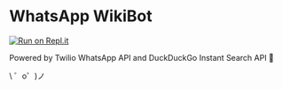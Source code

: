 WhatsApp WikiBot
=================

[![Run on Repl.it](https://repl.it/badge/github/jajoosam/wikibot)](https://repl.it/github/jajoosam/wikibot)

Powered by Twilio WhatsApp API and DuckDuckGo Instant Search API 🤖


\ ゜o゜)ノ
